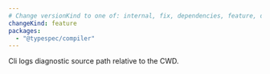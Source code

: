 ```yaml
---
# Change versionKind to one of: internal, fix, dependencies, feature, deprecation, breaking
changeKind: feature
packages:
  - "@typespec/compiler"
---
```


Cli logs diagnostic source path relative to the CWD.
